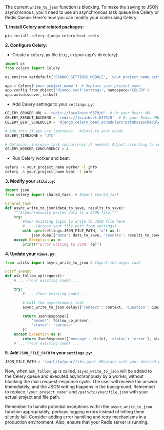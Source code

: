 The current `write_to_json` function is blocking. To make the saving to JSON asynchronous, you'll need to use an asynchronous task queue like Celery or Redis Queue.  Here's how you can modify your code using Celery:

**1. Install Celery and related packages:**

```bash
pip install celery django-celery-beat redis
```

**2. Configure Celery:**

* Create a `celery.py` file (e.g., in your app's directory):

```python
import os
from celery import Celery

os.environ.setdefault('DJANGO_SETTINGS_MODULE', 'your_project_name.settings')  # Replace your_project_name

app = Celery('your_project_name')  # Replace your_project_name
app.config_from_object('django.conf:settings', namespace='CELERY')
app.autodiscover_tasks()
```

* Add Celery settings to your `settings.py`:

```python
CELERY_BROKER_URL = 'redis://localhost:6379/0'  # Or your Redis URL
CELERY_RESULT_BACKEND = 'redis://localhost:6379/0'  # Or your Redis URL
CELERY_BEAT_SCHEDULER = 'django_celery_beat.schedulers:DatabaseScheduler' #For scheduled tasks

# Add this if you use timezones.  Adjust to your needs
CELERY_TIMEZONE = 'UTC'

# Optional: increase task concurrency if needed. Adjust according to server resources.
CELERY_WORKER_CONCURRENCY = 4
```

* Run Celery worker and beat:

```bash
celery -A your_project_name worker -l info
celery -A your_project_name beat -l info
```


**3. Modify your `utils.py`:**

```python
import json
from celery import shared_task  # Import shared_task

@shared_task
def async_write_to_json(data_to_save, results_to_save):
    """Asynchronously writes data to a JSON file."""
    try:
        #Your existing logic to write to JSON file here
        # ... (Access your file path from settings) ...
        with open(settings.JSON_FILE_PATH, 'w') as f:
            json.dump({'data': data_to_save, 'results': results_to_save}, f, indent=4)
    except Exception as e:
        print(f"Error writing to JSON: {e}")
```

**4. Update your `views.py`:**

```python
from .utils import async_write_to_json # Import the async task

@csrf_exempt
def ask_follow_up(request):
    # ... (Your existing code) ...

    try:
        # ... (Your existing code) ...

        # Call the asynchronous task
        async_write_to_json.delay({'context': context, 'question': question}, {'answer': follow_up_answer})

        return JsonResponse({
            'answer': follow_up_answer,
            'status': 'success'
        })
    except Exception as e:
        return JsonResponse({'message': str(e), 'status': 'error'}, status=500)
    # ... (Your existing code) ...

```

**5.  Add `JSON_FILE_PATH` to your `settings.py`:**

```python
JSON_FILE_PATH = '/path/to/your/file.json' #Replace with your desired path
```

Now, when `ask_follow_up` is called,  `async_write_to_json` will be added to the Celery queue and executed asynchronously by a worker, without blocking the main request-response cycle.  The user will receive the answer immediately, and the JSON writing happens in the background.  Remember to replace `"your_project_name"` and `/path/to/your/file.json` with your actual project and file path.


Remember to handle potential exceptions within the `async_write_to_json` function appropriately, perhaps logging errors instead of letting them silently fail.  Consider adding error handling and retry mechanisms in a production environment.  Also, ensure that your Redis server is running.